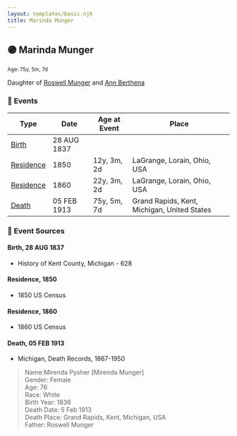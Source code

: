 ```yaml
---
layout: templates/basic.njk
title: Marinda Munger
---
```

## 🟣 Marinda Munger
<small>Age: 75y, 5m, 7d</small>

Daughter of [Roswell Munger](/people/2/21686617) and [Ann Berthena ](/people/9/91501676)

### 📆 Events

Type | Date | Age at Event | Place
------ | ------ | ------ | ------
[Birth](#event-event-2) | 28 AUG 1837 |  |
[Residence](#event-event-0) | 1850 | 12y, 3m, 2d | LaGrange, Lorain, Ohio, USA
[Residence](#event-event-1) | 1860 | 22y, 3m, 2d | LaGrange, Lorain, Ohio, USA
[Death](#event-event-5) | 05 FEB 1913 | 75y, 5m, 7d | Grand Rapids, Kent, Michigan, United States

### 📰 Event Sources

#### <a id="event-event-2"></a> Birth, 28 AUG 1837
* History of Kent County, Michigan  - 628

#### <a id="event-event-0"></a> Residence, 1850
* 1850 US Census

#### <a id="event-event-1"></a> Residence, 1860
* 1860 US Census

#### <a id="event-event-5"></a> Death, 05 FEB 1913
* Michigan, Death Records, 1867-1950
>   
  > Name:Mirenda Pysher [Mirenda Munger]   
  > Gender: Female  
  > Age: 76  
  > Race: White  
  > Birth Year: 1836  
  > Death Date: 5 Feb 1913  
  > Death Place: Grand Rapids, Kent, Michigan, USA  
  > Father: Roswell Munger